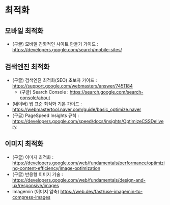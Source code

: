 # 최적화

## 모바일 최적화

- (구글) 모바일 친화적인 사이트 만들기 가이드 : https://developers.google.com/search/mobile-sites/

## 검색엔진 최적화

- (구글) 검색엔진 최적화(SEO) 초보자 가이드 : https://support.google.com/webmasters/answer/7451184
  - (구글) Search Console : https://search.google.com/search-console/about
- (네이버) 웹 표준 최적화 기본 가이드 : https://webmastertool.naver.com/guide/basic_optimize.naver
- (구글) PageSpeed Insights 규칙 : https://developers.google.com/speed/docs/insights/OptimizeCSSDelivery

## 이미지 최적화

- (구글) 이미지 최적화 : https://developers.google.com/web/fundamentals/performance/optimizing-content-efficiency/image-optimization
- (구글) 반응형 이미지 기술 : https://developers.google.com/web/fundamentals/design-and-ux/responsive/images
- Imagemin (이미지 압축) https://web.dev/fast/use-imagemin-to-compress-images
